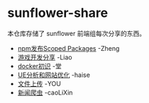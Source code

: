# sunflower-share
本仓库存储了 sunflower 前端组每次分享的东西。

- [npm发布Scoped Packages](https://github.com/SunInfoFE/sunflower-share/blob/master/20180411.md) -Zheng
- [游戏开发分享](https://github.com/SunInfoFE/sunflower-share/blob/master/20180418.md) -Liao
- [docker初识](https://github.com/SunInfoFE/sunflower-share/blob/master/20180425.md) -堂
- [UE分析和网站优化](https://www.shifeng1993.com/2018/04/26/UE_design_and_seo/) -haise
- [文件上传](https://github.com/SunInfoFE/sunflower-share/blob/master/20180523.md) -YOU
- [新闻爬虫](https://github.com/SunInfoFE/sunflower-share/blob/master/20180516.md) -caoLiXin
